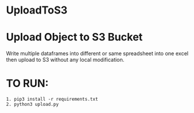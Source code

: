 # UploadToS3

# Upload Object to S3 Bucket

Write multiple dataframes into different or same spreadsheet into one excel then upload to S3 without any local modification.

# TO RUN:

```
1. pip3 install -r requirements.txt
2. python3 upload.py
```
